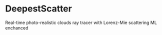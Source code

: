 # DeepestScatter
Real-time photo-realistic clouds ray tracer with Lorenz-Mie scattering ML enchanced
